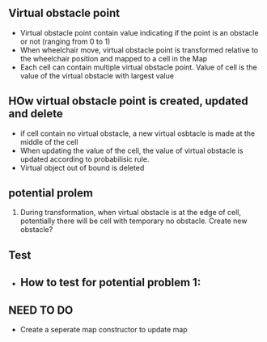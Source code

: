## Virtual obstacle point
- Virtual obstacle point contain value indicating if the point is an obstacle or not (ranging from 0 to 1)
- When wheelchair move, virtual obstacle point is transformed relative to the wheelchair position and mapped to a cell in the Map
- Each cell can contain multiple virtual obstacle point. Value of cell is the value of the virtual obstacle with largest value

## HOw virtual obstacle point is created, updated and delete
- if cell contain no virtual obstacle, a new virtual osbtacle is made at the middle of the cell
- When updating the value of the cell, the value of virtual obstacle is updated according to probabilisic rule.  
- Virtual object out of bound is deleted

## potential prolem
1. During transformation, when virtual obstacle is at the edge of cell, potentially there will be cell with temporary no obstacle. Create new obstacle?

## Test
- How to test for potential problem 1:
    - 

## NEED TO DO
- Create a seperate map constructor to update map
